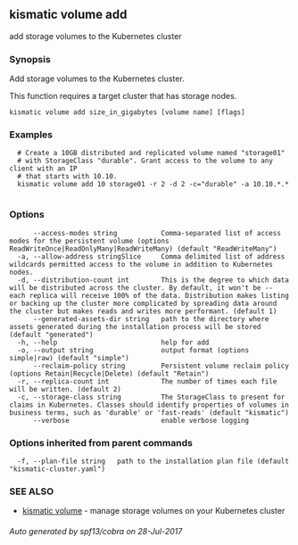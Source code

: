 ## kismatic volume add

add storage volumes to the Kubernetes cluster

### Synopsis


Add storage volumes to the Kubernetes cluster.

This function requires a target cluster that has storage nodes.

```
kismatic volume add size_in_gigabytes [volume name] [flags]
```

### Examples

```
  # Create a 10GB distributed and replicated volume named "storage01"
  # with StorageClass "durable". Grant access to the volume to any client with an IP
  # that starts with 10.10.
  kismatic volume add 10 storage01 -r 2 -d 2 -c="durable" -a 10.10.*.*
		
```

### Options

```
      --access-modes string           Comma-separated list of access modes for the persistent volume (options ReadWriteOnce|ReadOnlyMany|ReadWriteMany) (default "ReadWriteMany")
  -a, --allow-address stringSlice     Comma delimited list of address wildcards permitted access to the volume in addition to Kubernetes nodes.
  -d, --distribution-count int        This is the degree to which data will be distributed across the cluster. By default, it won't be -- each replica will receive 100% of the data. Distribution makes listing or backing up the cluster more complicated by spreading data around the cluster but makes reads and writes more performant. (default 1)
      --generated-assets-dir string   path to the directory where assets generated during the installation process will be stored (default "generated")
  -h, --help                          help for add
  -o, --output string                 output format (options simple|raw) (default "simple")
      --reclaim-policy string         Persistent volume reclaim policy (options Retain|Recycle|Delete) (default "Retain")
  -r, --replica-count int             The number of times each file will be written. (default 2)
  -c, --storage-class string          The StorageClass to present for claims in Kubernetes. Classes should identify properties of volumes in business terms, such as 'durable' or 'fast-reads' (default "kismatic")
      --verbose                       enable verbose logging
```

### Options inherited from parent commands

```
  -f, --plan-file string   path to the installation plan file (default "kismatic-cluster.yaml")
```

### SEE ALSO
* [kismatic volume](kismatic_volume.md)	 - manage storage volumes on your Kubernetes cluster

###### Auto generated by spf13/cobra on 28-Jul-2017
